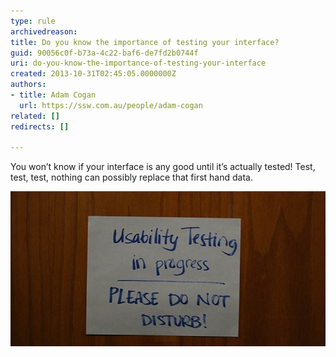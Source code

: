 ```yaml
---
type: rule
archivedreason: 
title: Do you know the importance of testing your interface?
guid: 90056c0f-b73a-4c22-baf6-de7fd2b0744f
uri: do-you-know-the-importance-of-testing-your-interface
created: 2013-10-31T02:45:05.0000000Z
authors: 
- title: Adam Cogan
  url: https://ssw.com.au/people/adam-cogan
related: []
redirects: []

---
```


You won’t know if your interface is any good until it’s actually tested! Test, test, test, nothing can possibly replace that first hand data.

<!--endintro-->

![](/rules/do-you-know-the-importance-of-testing-your-interface/UsabilityTesting.jpg)

